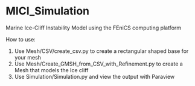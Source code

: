 # MICI_Simulation
Marine Ice-Cliff Instability Model using the FEniCS computing platform

How to use:
<ol>
<li> Use Mesh/CSV/create_csv.py to create a rectangular shaped base for your mesh </li>
<li> Use Mesh/Create_GMSH_from_CSV_with_Refinement.py to create a Mesh that models the Ice cliff </li>
<li> Use Simulation/Simulation.py and view the output with Paraview </li>
</ol>

